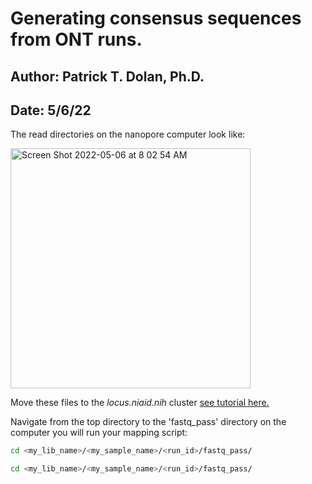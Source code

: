 # Generating consensus sequences from ONT runs. 
## Author: Patrick T. Dolan, Ph.D.
## Date: 5/6/22

The read directories on the nanopore computer look like: 

<img width="384" alt="Screen Shot 2022-05-06 at 8 02 54 AM" src="https://user-images.githubusercontent.com/10180619/167127791-f40fb881-e4d2-400a-988b-8ee3a133f1df.png">

Move these files to the _locus.niaid.nih_ cluster [see tutorial here.](https://github.com/QVEU/QVEU_Code/blob/main/Tutorials/locus_tutorial.md#3-transferring-files-to-the-cluster-with-rsync)

Navigate from the top directory to the 'fastq_pass' directory on the computer you will run your mapping script:
``` bash
cd <my_lib_name>/<my_sample_name>/<run_id>/fastq_pass/
```


``` bash
cd <my_lib_name>/<my_sample_name>/<run_id>/fastq_pass/
```

